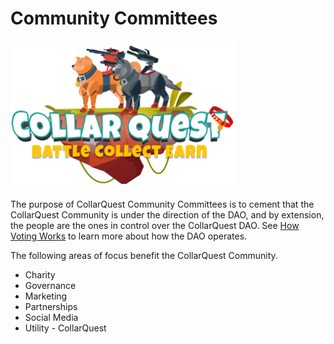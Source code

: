 # Community Committees

![CollarQuest a Metaverse Play2Earn Ecosystem](../../.gitbook/assets/CQ-Title.png)



The purpose of CollarQuest Community Committees is to cement that the CollarQuest Community is under the direction of the DAO, and by extension, the people are the ones in control over the CollarQuest DAO.  See [How Voting Works](how-voting-works.md) to learn more about how the DAO operates.

The following areas of focus benefit the CollarQuest Community.

* Charity
* Governance
* Marketing
* Partnerships
* Social Media
* Utility - CollarQuest
